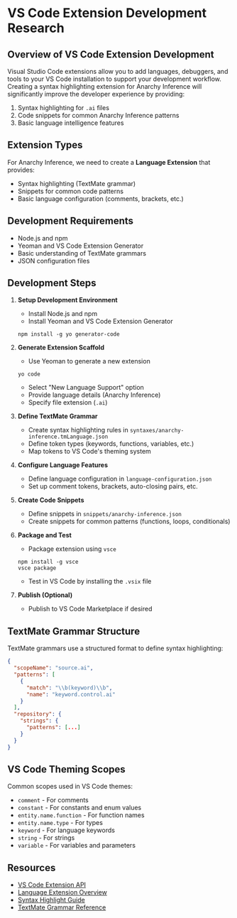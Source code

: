 # VS Code Extension Development Research

## Overview of VS Code Extension Development

Visual Studio Code extensions allow you to add languages, debuggers, and tools to your VS Code installation to support your development workflow. Creating a syntax highlighting extension for Anarchy Inference will significantly improve the developer experience by providing:

1. Syntax highlighting for `.ai` files
2. Code snippets for common Anarchy Inference patterns
3. Basic language intelligence features

## Extension Types

For Anarchy Inference, we need to create a **Language Extension** that provides:
- Syntax highlighting (TextMate grammar)
- Snippets for common code patterns
- Basic language configuration (comments, brackets, etc.)

## Development Requirements

- Node.js and npm
- Yeoman and VS Code Extension Generator
- Basic understanding of TextMate grammars
- JSON configuration files

## Development Steps

1. **Setup Development Environment**
   - Install Node.js and npm
   - Install Yeoman and VS Code Extension Generator
   ```
   npm install -g yo generator-code
   ```

2. **Generate Extension Scaffold**
   - Use Yeoman to generate a new extension
   ```
   yo code
   ```
   - Select "New Language Support" option
   - Provide language details (Anarchy Inference)
   - Specify file extension (`.ai`)

3. **Define TextMate Grammar**
   - Create syntax highlighting rules in `syntaxes/anarchy-inference.tmLanguage.json`
   - Define token types (keywords, functions, variables, etc.)
   - Map tokens to VS Code's theming system

4. **Configure Language Features**
   - Define language configuration in `language-configuration.json`
   - Set up comment tokens, brackets, auto-closing pairs, etc.

5. **Create Code Snippets**
   - Define snippets in `snippets/anarchy-inference.json`
   - Create snippets for common patterns (functions, loops, conditionals)

6. **Package and Test**
   - Package extension using `vsce`
   ```
   npm install -g vsce
   vsce package
   ```
   - Test in VS Code by installing the `.vsix` file

7. **Publish (Optional)**
   - Publish to VS Code Marketplace if desired

## TextMate Grammar Structure

TextMate grammars use a structured format to define syntax highlighting:

```json
{
  "scopeName": "source.ai",
  "patterns": [
    {
      "match": "\\b(keyword)\\b",
      "name": "keyword.control.ai"
    }
  ],
  "repository": {
    "strings": {
      "patterns": [...]
    }
  }
}
```

## VS Code Theming Scopes

Common scopes used in VS Code themes:

- `comment` - For comments
- `constant` - For constants and enum values
- `entity.name.function` - For function names
- `entity.name.type` - For types
- `keyword` - For language keywords
- `string` - For strings
- `variable` - For variables and parameters

## Resources

- [VS Code Extension API](https://code.visualstudio.com/api)
- [Language Extension Overview](https://code.visualstudio.com/api/language-extensions/overview)
- [Syntax Highlight Guide](https://code.visualstudio.com/api/language-extensions/syntax-highlight-guide)
- [TextMate Grammar Reference](https://macromates.com/manual/en/language_grammars)
